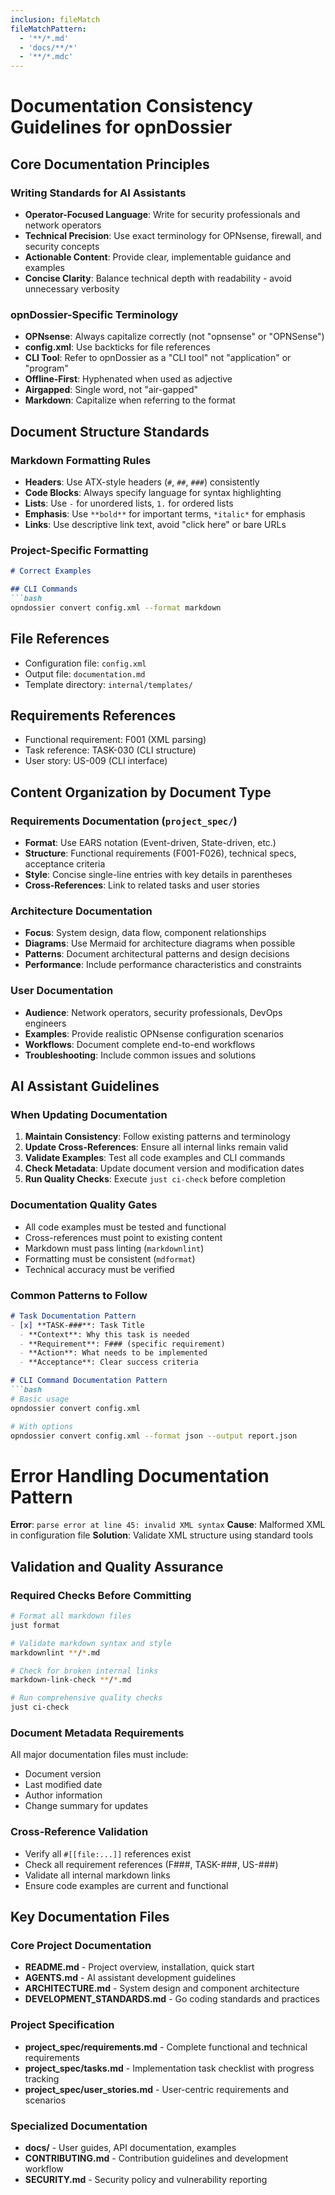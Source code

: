 ```yaml
---
inclusion: fileMatch
fileMatchPattern:
  - '**/*.md'
  - 'docs/**/*'
  - '**/*.mdc'
---
```


# Documentation Consistency Guidelines for opnDossier

## Core Documentation Principles

### Writing Standards for AI Assistants

- **Operator-Focused Language**: Write for security professionals and network operators
- **Technical Precision**: Use exact terminology for OPNsense, firewall, and security concepts
- **Actionable Content**: Provide clear, implementable guidance and examples
- **Concise Clarity**: Balance technical depth with readability - avoid unnecessary verbosity

### opnDossier-Specific Terminology

- **OPNsense**: Always capitalize correctly (not "opnsense" or "OPNSense")
- **config.xml**: Use backticks for file references
- **CLI Tool**: Refer to opnDossier as a "CLI tool" not "application" or "program"
- **Offline-First**: Hyphenated when used as adjective
- **Airgapped**: Single word, not "air-gapped"
- **Markdown**: Capitalize when referring to the format

## Document Structure Standards

### Markdown Formatting Rules

- **Headers**: Use ATX-style headers (`#`, `##`, `###`) consistently
- **Code Blocks**: Always specify language for syntax highlighting
- **Lists**: Use `-` for unordered lists, `1.` for ordered lists
- **Emphasis**: Use `**bold**` for important terms, `*italic*` for emphasis
- **Links**: Use descriptive link text, avoid "click here" or bare URLs

### Project-Specific Formatting

```markdown
# Correct Examples

## CLI Commands
```bash
opndossier convert config.xml --format markdown
```

## File References

- Configuration file: `config.xml`
- Output file: `documentation.md`
- Template directory: `internal/templates/`

## Requirements References

- Functional requirement: F001 (XML parsing)
- Task reference: TASK-030 (CLI structure)
- User story: US-009 (CLI interface)

## Content Organization by Document Type

### Requirements Documentation (`project_spec/`)

- **Format**: Use EARS notation (Event-driven, State-driven, etc.)
- **Structure**: Functional requirements (F001-F026), technical specs, acceptance criteria
- **Style**: Concise single-line entries with key details in parentheses
- **Cross-References**: Link to related tasks and user stories

### Architecture Documentation

- **Focus**: System design, data flow, component relationships
- **Diagrams**: Use Mermaid for architecture diagrams when possible
- **Patterns**: Document architectural patterns and design decisions
- **Performance**: Include performance characteristics and constraints

### User Documentation

- **Audience**: Network operators, security professionals, DevOps engineers
- **Examples**: Provide realistic OPNsense configuration scenarios
- **Workflows**: Document complete end-to-end workflows
- **Troubleshooting**: Include common issues and solutions

## AI Assistant Guidelines

### When Updating Documentation

1. **Maintain Consistency**: Follow existing patterns and terminology
2. **Update Cross-References**: Ensure all internal links remain valid
3. **Validate Examples**: Test all code examples and CLI commands
4. **Check Metadata**: Update document version and modification dates
5. **Run Quality Checks**: Execute `just ci-check` before completion

### Documentation Quality Gates

- All code examples must be tested and functional
- Cross-references must point to existing content
- Markdown must pass linting (`markdownlint`)
- Formatting must be consistent (`mdformat`)
- Technical accuracy must be verified

### Common Patterns to Follow

```markdown
# Task Documentation Pattern
- [x] **TASK-###**: Task Title
  - **Context**: Why this task is needed
  - **Requirement**: F### (specific requirement)
  - **Action**: What needs to be implemented
  - **Acceptance**: Clear success criteria

# CLI Command Documentation Pattern
```bash
# Basic usage
opndossier convert config.xml

# With options
opndossier convert config.xml --format json --output report.json
```

# Error Handling Documentation Pattern

**Error**: `parse error at line 45: invalid XML syntax`
**Cause**: Malformed XML in configuration file
**Solution**: Validate XML structure using standard tools

## Validation and Quality Assurance

### Required Checks Before Committing

```bash
# Format all markdown files
just format

# Validate markdown syntax and style
markdownlint **/*.md

# Check for broken internal links
markdown-link-check **/*.md

# Run comprehensive quality checks
just ci-check
```

### Document Metadata Requirements

All major documentation files must include:

- Document version
- Last modified date
- Author information
- Change summary for updates

### Cross-Reference Validation

- Verify all `#[[file:...]]` references exist
- Check all requirement references (F###, TASK-###, US-###)
- Validate all internal markdown links
- Ensure code examples are current and functional

## Key Documentation Files

### Core Project Documentation

- **README.md** - Project overview, installation, quick start
- **AGENTS.md** - AI assistant development guidelines
- **ARCHITECTURE.md** - System design and component architecture
- **DEVELOPMENT_STANDARDS.md** - Go coding standards and practices

### Project Specification

- **project_spec/requirements.md** - Complete functional and technical requirements
- **project_spec/tasks.md** - Implementation task checklist with progress tracking
- **project_spec/user_stories.md** - User-centric requirements and scenarios

### Specialized Documentation

- **docs/** - User guides, API documentation, examples
- **CONTRIBUTING.md** - Contribution guidelines and development workflow
- **SECURITY.md** - Security policy and vulnerability reporting
